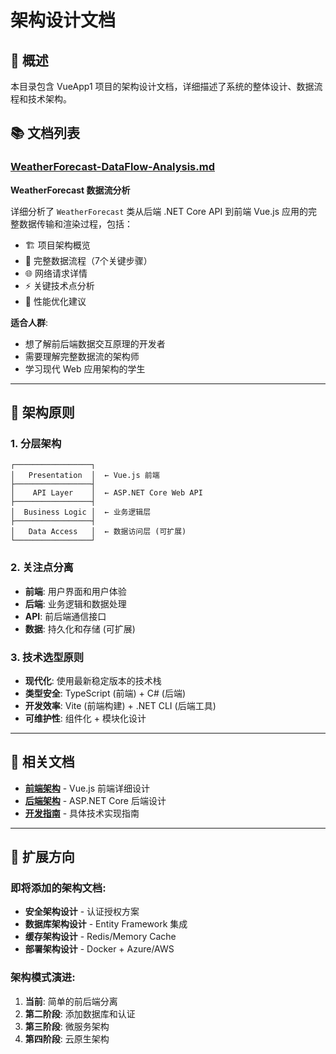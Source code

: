# 架构设计文档

## 📐 概述

本目录包含 VueApp1 项目的架构设计文档，详细描述了系统的整体设计、数据流程和技术架构。

## 📚 文档列表

### [WeatherForecast-DataFlow-Analysis.md](./WeatherForecast-DataFlow-Analysis.md)
**WeatherForecast 数据流分析**

详细分析了 `WeatherForecast` 类从后端 .NET Core API 到前端 Vue.js 应用的完整数据传输和渲染过程，包括：

- 🏗️ 项目架构概览
- 🔄 完整数据流程（7个关键步骤）
- 🌐 网络请求详情
- ⚡ 关键技术点分析
- 🚀 性能优化建议

**适合人群**: 
- 想了解前后端数据交互原理的开发者
- 需要理解完整数据流的架构师
- 学习现代 Web 应用架构的学生

---

## 🎯 架构原则

### 1. 分层架构
```
┌─────────────────┐
│   Presentation  │  ← Vue.js 前端
├─────────────────┤
│    API Layer    │  ← ASP.NET Core Web API
├─────────────────┤
│  Business Logic │  ← 业务逻辑层
├─────────────────┤
│   Data Access   │  ← 数据访问层 (可扩展)
└─────────────────┘
```

### 2. 关注点分离
- **前端**: 用户界面和用户体验
- **后端**: 业务逻辑和数据处理
- **API**: 前后端通信接口
- **数据**: 持久化和存储 (可扩展)

### 3. 技术选型原则
- **现代化**: 使用最新稳定版本的技术栈
- **类型安全**: TypeScript (前端) + C# (后端)
- **开发效率**: Vite (前端构建) + .NET CLI (后端工具)
- **可维护性**: 组件化 + 模块化设计

---

## 🔗 相关文档

- **[前端架构](../frontend/)** - Vue.js 前端详细设计
- **[后端架构](../backend/)** - ASP.NET Core 后端设计
- **[开发指南](../guides/)** - 具体技术实现指南

---

## 🚀 扩展方向

### 即将添加的架构文档:
- **安全架构设计** - 认证授权方案
- **数据库架构设计** - Entity Framework 集成
- **缓存架构设计** - Redis/Memory Cache
- **部署架构设计** - Docker + Azure/AWS

### 架构模式演进:
1. **当前**: 简单的前后端分离
2. **第二阶段**: 添加数据库和认证
3. **第三阶段**: 微服务架构
4. **第四阶段**: 云原生架构
